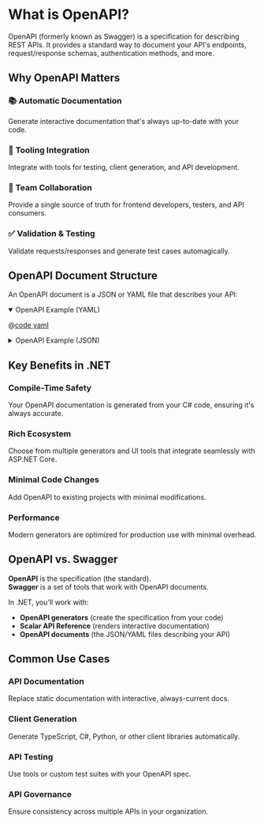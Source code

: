 # What is OpenAPI?

OpenAPI (formerly known as Swagger) is a specification for describing REST APIs. It provides a standard way to document your API's endpoints, request/response schemas, authentication methods, and more.

## Why OpenAPI Matters

### 📚 **Automatic Documentation**

Generate interactive documentation that's always up-to-date with your code.

### 🔧 **Tooling Integration**

Integrate with tools for testing, client generation, and API development.

### 🤝 **Team Collaboration**

Provide a single source of truth for frontend developers, testers, and API consumers.

### ✅ **Validation & Testing**

Validate requests/responses and generate test cases automagically.

## OpenAPI Document Structure

An OpenAPI document is a JSON or YAML file that describes your API:

<details open>
	<summary>OpenAPI Example (YAML)</summary>

@[code yaml](openapi-example.yaml)
</details>

<details>
	<summary>OpenAPI Example (JSON)</summary>

@[code json](openapi-example.json)
</details>

## Key Benefits in .NET

### **Compile-Time Safety**

Your OpenAPI documentation is generated from your C# code, ensuring it's always accurate.

### **Rich Ecosystem**

Choose from multiple generators and UI tools that integrate seamlessly with ASP.NET Core.

### **Minimal Code Changes**

Add OpenAPI to existing projects with minimal modifications.

### **Performance**

Modern generators are optimized for production use with minimal overhead.

## OpenAPI vs. Swagger

**OpenAPI** is the specification (the standard).  
**Swagger** is a set of tools that work with OpenAPI documents.

In .NET, you'll work with:

- **OpenAPI generators** (create the specification from your code)
- **Scalar API Reference** (renders interactive documentation)
- **OpenAPI documents** (the JSON/YAML files describing your API)

## Common Use Cases

### **API Documentation**

Replace static documentation with interactive, always-current docs.

### **Client Generation**

Generate TypeScript, C#, Python, or other client libraries automatically.

### **API Testing**

Use tools or custom test suites with your OpenAPI spec.

### **API Governance**

Ensure consistency across multiple APIs in your organization.
